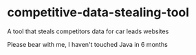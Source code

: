 # competitive-data-stealing-tool
A tool that steals competitors data for car leads websites

Please bear with me, I haven't touched Java in 6 months